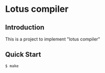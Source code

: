 # Lotus compiler

## Introduction

This is a project to implement "lotus compiler"

## Quick Start

```
$ make
```

